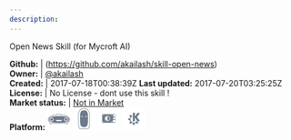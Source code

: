 ```yaml
---
description: 
---
```

Open News Skill (for Mycroft AI)



**Github:** | (https://github.com/akailash/skill-open-news)  
**Owner:** | [@akailash](https://github.com/akailash)  
**Created:** | 2017-07-18T00:38:39Z  **Last updated:** 2017-07-20T03:25:25Z  
**License:** | No License - dont use this skill !  
**Market status:** | [Not in Market](https://market.mycroft.ai/skill/)  
**Platform:**   ![](.gitbook/assets/mark-1-icon.png)  ![](.gitbook/assets/mark-2-icon.png)  ![](.gitbook/assets/picroft-icon.png)  ![](.gitbook/assets/kde.png)   
